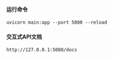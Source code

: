 #### 运行命令
```
uvicorn main:app --port 5080 --reload
```

#### 交互式API文档
```
http://127.0.0.1:5080/docs
```
